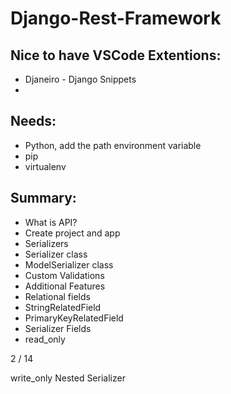 # Django-Rest-Framework

## Nice to have VSCode Extentions:
- Djaneiro - Django Snippets
- 
## Needs:
- Python, add the path environment variable
- pip
- virtualenv
## Summary:
- What is API?
- Create project and app
- Serializers
- Serializer class
- ModelSerializer class
- Custom Validations
- Additional Features
- Relational fields
- StringRelatedField
- PrimaryKeyRelatedField
- Serializer Fields
- read_only


2 / 14

write_only
Nested Serializer

